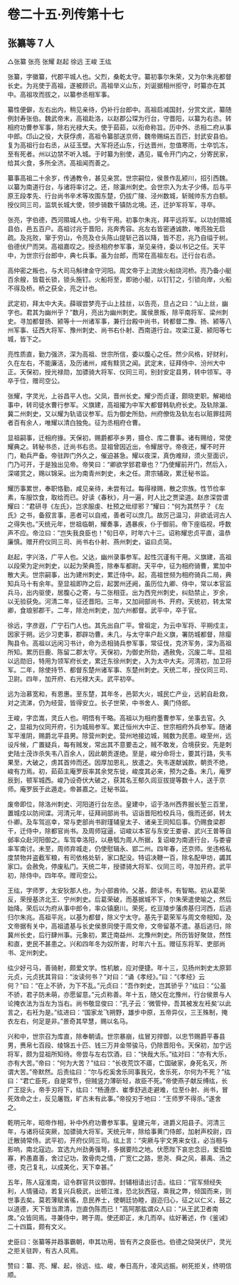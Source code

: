 # 卷二十五·列传第十七

## 张纂等７人

△张纂 张亮 张耀 赵起 徐远 王峻 王纮

张纂，字徽纂，代郡平城人也。父烈，桑乾太守。纂初事尔朱荣，又为尔朱兆都督长史。为兆使于高祖，遂被顾识。高祖举义山东，刘诞据相州拒守，时纂亦在其中。高祖攻而拔之，以纂参丞相军事。

纂性便僻，左右出内，稍见亲待，仍补行台郎中。高祖启减国封，分赏文武，纂随例封寿张伯。魏武帝末，高祖赴洛，以赵郡公琛为行台，守晋阳，以纂为右丞。转相府功曹参军事，除右光禄大夫。使于茹茹，以衔命称旨。历中外、丞相二府从事中郎。邙山之役，大获俘虏，高祖令纂部送京师，魏帝赐绢五百匹，封武安县伯。复为高祖行台右丞，从征玉壁。大军将还山东，行达晋州，忽值寒雨，士卒饥冻，至有死者。州以边禁不听入城。于时纂为别使，遇见，辄令开门内之，分寄民家，给其火食，多所全济。高祖闻而善之。

纂事高祖二十余岁，传通教令，甚见亲赏。世宗嗣位，侯景作乱颍川，招引西魏。以纂为南道行台，与诸将率讨之。还，除瀛州刺史。会世宗入为太子少傅。后与平原王段孝先、行台尚书辛术等攻围东楚，仍拔广陵、泾州数城，斩贼帅东方白额。授仪同三司，监筑长城大使，领步骑数千镇防北境。还，迁护军将军，寻卒。

张亮，字伯德，西河隰城人也。少有干用。初事尔朱兆，拜平远将军。以功封隰城县伯，邑五百户。高祖讨兆于晋阳，兆奔秀容。兆左右皆密通诚款，唯亮独无启疏。及兆败，窜于穷山，令亮及仓头陈山提斩己首以降，皆不忍，兆乃自缢于树。伯德伏尸而哭。高祖嘉叹之。授丞相府参军事，渐见亲待，委以书记之任。天平中，为世宗行台郎中，典七兵事。虽为台郎，而常在高祖左右。迁行台右丞。

高仲密之叛也，与大司马斛律金守河阳。周文帝于上流放火船烧河桥。亮乃备小艇百余艘，皆载长锁，锁头施钉。火船将至，即驰小艇，以钉钉之，引锁向岸，火船不得及桥。桥之获全，亮之计也。

武定初，拜太中大夫。薛琡尝梦亮于山上挂丝，以告亮，旦占之曰：“山上丝，幽字也。君其为幽州乎？”数月，亮出为幽州刺史。属侯景叛，除平南将军、梁州刺史。寻加都督扬、颍等十一州诸军事，兼行台殿中尚书，转都督二豫、扬、颍等八州军事、征西大将军、豫州刺史、尚书右仆射、西南道行台。攻梁江夏、颍阳等七城，皆下之。

亮性质直，勤力强济，深为高祖、世宗所信，委以腹心之任。然少风格，好财利，久在左右，不能廉洁，及历诸州，咸有黩货之闻。武定末，征拜侍中、汾州大中正。天保初，授光禄勋，加骠骑大将军、仪同三司，别封安定县男，转中领军。寻卒于位，赠司空公。

张耀，字灵光，上谷昌平人也。父凤，晋州长史。耀少而贞谨，颇晓吏职。解褐给事中，转司徒水曹行参军。义旗建，高祖擢为中军大都督韩轨府长史。及轨除瀛、冀二州刺史，又以耀为轨谘议参军。后为御史所劾，州府僚佐及轨左右以赃罪挂网者百有余人，唯耀以清白独免。征为丞相府仓曹。

显祖嗣事，迁相府掾。天保初，赐爵都亭乡男，摄仓、库二曹事。诸有赐给，常使耀典之。转秘书丞，迁尚书右丞。显祖曾因近出，令耀居守。帝夜还，耀不时开门，勒兵严备。帝驻跸门外久之，催迫甚急。耀以夜深，真伪难辩，须火至面识，门乃可开，于是独出见帝。帝笑曰：“卿欲学郅君章也？”乃使耀前开门，然后入，深嗟赏之，赐以锦采。出为南青州刺史，未之任。肃宗辅政，累迁秘书监。

耀历事累世，奉职恪勤，咸见亲待，未尝有过。每得禄赐，散之宗族。性节俭率素，车服饮食，取给而已。好读《春秋》，月一遍，时人比之贾梁道。赵彦深尝谓耀曰：“君研寻《左氏》，岂求服虔、杜预之纰缪邪？”耀曰：“何为其然乎？《左氏》之书，备叙言事，恶者可以自戒，善者可以庶几。故厉己温习，非欲诋诃古人之得失也。”天统元年，世祖临朝，耀奏事，遇暴疾，仆于御前。帝下座临视，呼数声不应。帝泣曰：“岂失我良臣也！”旬日卒，时年六十三。诏称耀忠贞平直，温恭廉慎。赠开府仪同三司、尚书右仆射、燕州刺史，谥曰贞简。

赵起，字兴洛，广平人也。父达，幽州录事参军。起性沉谨有干用。义旗建，高祖以段荣为定州刺史，以起为荣典签，除奉车都尉。天平中，征为相府骑曹，累加中散大夫。世宗嗣事，出为建州刺史，累迁侍中。起，高祖世频为相府骑兵二局，典知兵马十有余年。至显祖即阼之后，起罢州还阙，虽历位九卿、侍中，常以本官监兵马，出内驱使，居腹心之寄，与二张相亚。出为西兖州刺史，纠劾禁止，岁余，以无验获免。河清二年，征还晋阳。三年，又加祠部尚书、开府。天统初，转太常卿，食琅邪郡干。二年，除沧州刺史，加六州都督。武平中，卒于官。

徐远，字彦遐，广宁石门人也。其先出自广平。曾祖定，为云中军将、平朔戍主，因家于朔。远少习吏事，郡辟功曹。未几，与太守率户赴义旗，署防城都督，除瘿陶县令。高祖以远闲习书计，命为丞相骑兵参军事，常征伐，克济军务，深为高祖所知。累历巨鹿、陈留二郡太守。天保初，为御史所劾，遇赦免，沉废二年。显祖以远勋旧，特用为领军府长史，累迁东徐州刺史，入为太中大夫。河清初，加卫将军。二年，除使持节、都督东楚州诸军事、东楚州刺史。天统二年，授仪同三司、卫尉。四年，加开府、右光禄大夫。武平初卒。

远为治慕宽和，有恩惠。至东楚，其年冬，邑郭大火，城民亡产业，远躬自赴救，对之流涕，仍为经营，皆得安立。长子世荣，中书舍人、黄门侍郎。

王峻，字峦嵩，灵丘人也。明悟有干略。高祖以为相府墨曹参军，坐事去官。久之，显祖为仪同开府，引为城局参军。累迁恒州大中正、世宗相府外兵参军。随诸军平淮阴，赐爵北平县男。除营州刺史。营州地接边城，贼数为民患。峻至州，远设斥候，广置疑兵，每有贼发，常出其不意要击之，贼不敢发，合境获安。先是刺史陆士茂诈杀失韦八百余人，因此朝贡遂绝。至是，峻分命将士，要其行路，失韦果至，大破之，虏其首帅而还。因厚加恩礼，放遣之。失韦遂献诚款，朝贡不绝，峻有力焉。初，茹茹主庵罗辰率其余党东徙，峻度其必来，预为之备。未几，庵罗辰到，顿军城西。峻乃设奇伏大破之，获其名王郁久闾豆拔提等数十人，送于京师。庵罗辰于此遁走。帝甚嘉之。迁秘书监。

废帝即位，除洛州刺史、河阳道行台左丞。皇建中，诏于洛州西界掘长堑三百里，置城戍以防间谍。河清元年，征拜祠部尚书。诏诣晋阳检校兵马，俄而还邺，转太仆卿。及车驾巡幸，常与吏部尚书尉瑾辅皇太子、诸亲王同知后事。仍赐食梁郡干，迁侍中，除都官尚书。及周师寇逼，诏峻以本官与东安王娄睿、武兴王普等自邺率众赴河阳御之。车驾幸洛阳，以悬瓠为周人所据，复诏峻为南道行台，与娄睿率军南讨。未至，周师弃城走，仍使慰辑永、郢二州。四年春，还京师。坐违格私度禁物并盗截军粮，有司依格处斩，家口配没。特诏决鞭一百，除名配甲坊，蠲其家口。会赦免，停废私门。天统二年，授骠骑大将军、仪同三司，寻加开府。武平初，除侍中。四年卒。赠司空公。

王纮，字师罗，太安狄那人也，为小部酋帅。父基，颇读书，有智略。初从葛荣反，荣授基济北王、宁州刺史。后葛荣破，而基据城不下，尔朱荣遣使喻之，然后始降。荣后以为府从事中郎令，率众镇磨川。荣死，纥豆陵步藩虏基归河西，后逃归尔朱兆。高祖平兆，以基为都督，除义宁太守。基先于葛荣军与周文帝相知，及文帝据有关中，高祖遣基与长史侯景同使于周文帝，文帝留基不遣。基后逃归，除冀州长史，后行肆州事。元象初，累迁南益州、北豫州刺史。所历皆好聚敛，然性和直，吏民不甚患之。兴和四年冬为奴所害，时年六十五。赠征东将军、吏部尚书、定州刺史。

纮少好弓马，善骑射，颇爱文学。性机敏，应对便捷。年十三，见扬州刺史太原郭元贞，元贞抚其背曰：“汝读何书？”对曰：“诵《孝经》。”曰：“《孝经》云何？”曰：“在上不骄，为下不乱。”元贞曰：“吾作刺史，岂其骄乎？”纮曰：“公虽不骄，君子防未萌，亦愿留意。”元贞称善。年十五，随父在北豫州，行台侯景与人论掩衣法为当左为当右。尚书敬显俊曰：“孔子云：‘微管仲，吾其被发左衽矣’以此言之，右衽为是。”纮进曰：“国家龙飞朔野，雄步中原，五帝异仪，三王殊制，掩衣左右，何足是非。”景奇其早慧，赐以名马。

兴和中，世宗召为库直，除奉朝请。世宗暴崩，纮冒刃捍御，以忠节赐爵平春县男，赉帛七百段、绫锦五十匹、钱三万并金带骏马，仍除晋阳令。天保初，加宁远将军，颇为显祖所知待。帝尝与左右饮酒，曰：“快哉大乐。”纮对曰：“亦有大乐，亦有大苦。”帝曰：“何为大苦？”纮曰：“长夜荒饮不寤，亡国破家，身死名灭，所谓大苦。”帝默然。后责纮曰：“尔与纥奚舍乐同事我兄，舍乐死，尔何为不死？”纮曰：“君亡臣死，自是常节，但贼竖力薄斫轻，故臣不死。”帝使燕子献反缚纮，长广王捉头，帝手刃将下，纮曰：“杨遵彦、崔季舒逃走避难，位至仆射、尚书，冒死效命之士，反见屠戮，旷古未有此事。”帝投刃于地曰：“王师罗不得杀。”遂舍之。

乾明元年，昭帝作相，补中外府功曹参军事。皇建元年，进爵义阳县子。河清三年，与诸将征突厥，加骠骑大将军。天统元年，除给事黄门侍郎，加射声校尉，四迁散骑常侍。武平初，开府仪同三司。纮上言：“突厥与宇文男来女往，必当相与影响，南北寇边。宜选九州劲勇强弩，多据要险之地。伏愿陛下哀忠念旧，爱孤恤寡，矜愚嘉善，舍过记功，敦骨肉之情，广宽仁之路，思尧、舜之风，慕禹、汤之德，克己复礼，以成美化，天下幸甚。”

五年，陈人寇淮南，诏令群官共议御捍。封辅相请出讨击。纮曰：“官军频经失利，人情骚动，若复兴兵极武，出顿江淮，恐北狄西寇，乘我之弊，倾国而来，则世事去矣。莫若薄赋省徭，息民养士，使朝廷协睦，遐迩归心，征之以仁义，鼓之以道德，天下皆当肃清，岂直伪陈而已！”高阿那肱谓众人曰：“从王武卫者南席。”众皆同焉。寻兼侍中，聘于周。使还即正，未几而卒。纮好著述，作《鉴诫》二十四篇，颇有文义。

史臣曰：张纂等并趋事霸朝，申其功用，皆有齐之良臣也。伯德之恸哭伏尸，灵光之拒关驻跸，有古人风焉。

赞曰：纂、亮、耀、起，徐远、纮、峻，奉日高升，凌风远振。树死拒关，终明信顺。
